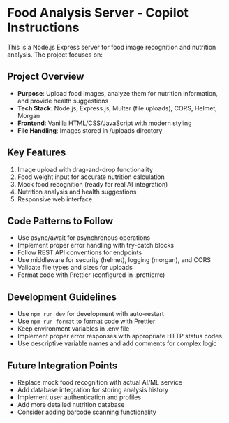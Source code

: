 <!-- Use this file to provide workspace-specific custom instructions to Copilot. For more details, visit https://code.visualstudio.com/docs/copilot/copilot-customization#_use-a-githubcopilotinstructionsmd-file -->

# Food Analysis Server - Copilot Instructions

This is a Node.js Express server for food image recognition and nutrition analysis. The project focuses on:

## Project Overview

- **Purpose**: Upload food images, analyze them for nutrition information, and provide health suggestions
- **Tech Stack**: Node.js, Express.js, Multer (file uploads), CORS, Helmet, Morgan
- **Frontend**: Vanilla HTML/CSS/JavaScript with modern styling
- **File Handling**: Images stored in /uploads directory

## Key Features

1. Image upload with drag-and-drop functionality
2. Food weight input for accurate nutrition calculation
3. Mock food recognition (ready for real AI integration)
4. Nutrition analysis and health suggestions
5. Responsive web interface

## Code Patterns to Follow

- Use async/await for asynchronous operations
- Implement proper error handling with try-catch blocks
- Follow REST API conventions for endpoints
- Use middleware for security (helmet), logging (morgan), and CORS
- Validate file types and sizes for uploads
- Format code with Prettier (configured in .prettierrc)

## Development Guidelines

- Use `npm run dev` for development with auto-restart
- Use `npm run format` to format code with Prettier
- Keep environment variables in .env file
- Implement proper error responses with appropriate HTTP status codes
- Use descriptive variable names and add comments for complex logic

## Future Integration Points

- Replace mock food recognition with actual AI/ML service
- Add database integration for storing analysis history
- Implement user authentication and profiles
- Add more detailed nutrition database
- Consider adding barcode scanning functionality
